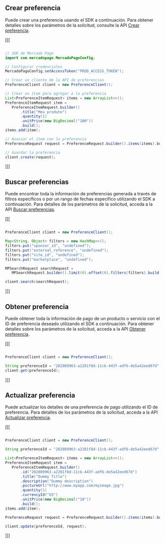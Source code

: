 ## Crear preferencia

Puede crear una preferencia usando el SDK a continuación. Para obtener detalles sobre los parámetros de la solicitud, consulte la API [Crear preferencia](https://www.mercadopago[FAKER][URL][DOMAIN]/developers/es/reference/preferences/_checkout_preferences/post).

[[[
```java

// SDK de Mercado Pago
import com.mercadopago.MercadoPagoConfig;

// Configurar credenciales
MercadoPagoConfig.setAccessToken("PROD_ACCESS_TOKEN");

// Crear un cliente de la API de preferencias
PreferenceClient client = new PreferenceClient();

// Crear un ítem para agregar a la preferencia
List<PreferenceItemRequest> items = new ArrayList<>();
PreferenceItemRequest item =
   PreferenceItemRequest.builder()
       .title("Meu produto")
       .quantity(1)
       .unitPrice(new BigDecimal("100"))
       .build();
items.add(item);

// Asociar el ítem con la preferencia
PreferenceRequest request = PreferenceRequest.builder().items(items).build();

// Guardar la preferencia
client.create(request);

```
]]]

## Buscar preferencias

Puede encontrar toda la información de preferencias generada a través de filtros específicos o por un rango de fechas específico utilizando el SDK a continuación. Para detalles de los parámetros de la solicitud, acceda a la API [Buscar preferencias](https://www.mercadopago[FAKER][URL][DOMAIN]/developers/es/reference/preferences/_checkout_preferences_search/get).

[[[
```java

PreferenceClient client = new PreferenceClient();

Map<String, Object> filters = new HashMap<>();
filters.put("sponsor_id", "undefined");
filters.put("external_reference", "undefined");
filters.put("site_id", "undefined");
filters.put("marketplace", "undefined");

MPSearchRequest searchRequest =
   MPSearchRequest.builder().limit(0).offset(0).filters(filters).build();

client.search(searchRequest);
```
]]]

## Obtener preferencia

Puede obtener toda la información de pago de un producto o servicio con el ID de preferencia deseado utilizando el SDK a continuación. Para obtener detalles sobre los parámetros de la solicitud, acceda a la API [Obtener preferencia](https://www.mercadopago[FAKER][URL][DOMAIN]/developers/es/reference/preferences/_checkout_preferences_id/get).

[[[
```java

PreferenceClient client = new PreferenceClient();

String preferenceId = "202809963-a2201f8d-11cb-443f-adf6-de5a42eed67d";
client.get(preferenceId);
```
]]]

## Actualizar preferencia

Puede actualizar los detalles de una preferencia de pago utilizando el ID de preferencia. Para detalles de los parámetros de la solicitud, acceda a la API [Actualizar preferencia](https://www.mercadopago[FAKER][URL][DOMAIN]/developers/es/reference/preferences/_checkout_preferences_id/put).


[[[
```java

PreferenceClient client = new PreferenceClient();

String preferenceId = "202809963-a2201f8d-11cb-443f-adf6-de5a42eed67d";

List<PreferenceItemRequest> items = new ArrayList<>();
PreferenceItemRequest item =
   PreferenceItemRequest.builder()
       .id("202809963-a2201f8d-11cb-443f-adf6-de5a42eed67d")
       .title("Dummy Title")
       .description("Dummy description")
       .pictureUrl("http://www.myapp.com/myimage.jpg")
       .quantity(1)
       .currencyId("US")
       .unitPrice(new BigDecimal("10"))
       .build();
items.add(item);

PreferenceRequest request = PreferenceRequest.builder().items(items).build();

client.update(preferenceId, request);
```
]]]